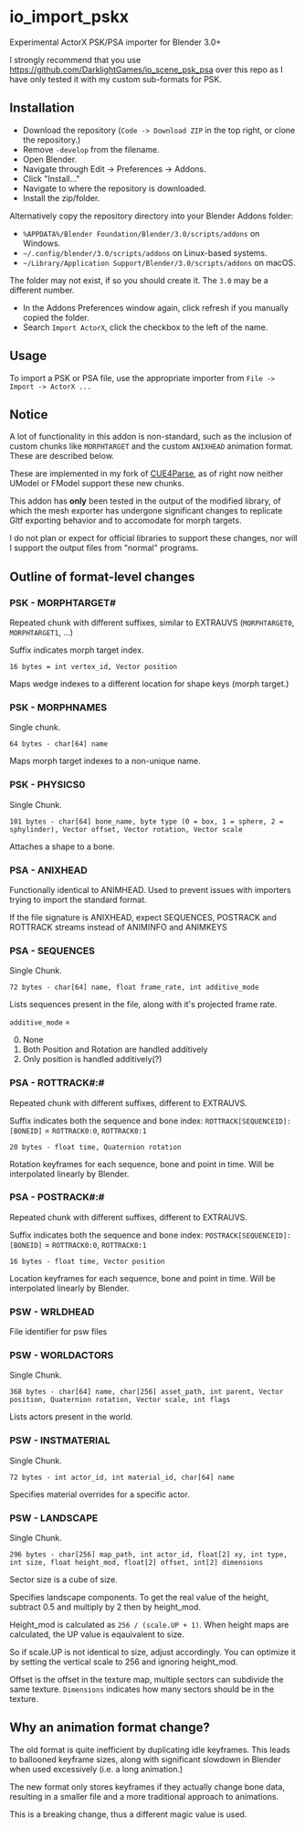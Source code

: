 # io_import_pskx

Experimental ActorX PSK/PSA importer for Blender 3.0+

I strongly recommend that you use https://github.com/DarklightGames/io_scene_psk_psa over this repo as I have only tested it with my custom sub-formats for PSK.

## Installation

- Download the repository (`Code -> Download ZIP` in the top right, or clone the repository.)
- Remove `-develop` from the filename.
- Open Blender.
- Navigate through Edit -> Preferences -> Addons.
- Click "Install..."
- Navigate to where the repository is downloaded.
- Install the zip/folder.

Alternatively copy the repository directory into your Blender Addons folder:

- `%APPDATA%/Blender Foundation/Blender/3.0/scripts/addons` on Windows.
- `~/.config/blender/3.0/scripts/addons` on Linux-based systems.
- `~/Library/Application Support/Blender/3.0/scripts/addons` on macOS.

The folder may not exist, if so you should create it. The `3.0` may be a different number.

- In the Addons Preferences window again, click refresh if you manually copied the folder.
- Search `Import ActorX`, click the checkbox to the left of the name.

## Usage

To import a PSK or PSA file, use the appropriate importer from `File -> Import -> ActorX ...`

## Notice

A lot of functionality in this addon is non-standard, such as the inclusion of custom chunks like `MORPHTARGET` and the
custom `ANIXHEAD` animation format. These are described below.

These are implemented in my fork of [CUE4Parse](https://github.com/yretenai/CUE4Parse), as of right now neither UModel
or FModel support these new chunks.

This addon has **only** been tested in the output of the modified library, of which the mesh exporter has undergone
significant changes to replicate Gltf exporting behavior and to accomodate for morph targets.

I do not plan or expect for official libraries to support these changes, nor will I support the output files from
"normal" programs.

## Outline of format-level changes

### PSK - MORPHTARGET#

Repeated chunk with different suffixes, similar to EXTRAUVS (`MORPHTARGET0`, `MORPHTARGET1`, ...)

Suffix indicates morph target index.

`16 bytes = int vertex_id, Vector position`

Maps wedge indexes to a different location for shape keys (morph target.)

### PSK - MORPHNAMES

Single chunk.

`64 bytes - char[64] name`

Maps morph target indexes to a non-unique name.

### PSK - PHYSICS0

Single Chunk.

`101 bytes - char[64] bone_name, byte type (0 = box, 1 = sphere, 2 = sphylinder), Vector offset, Vector rotation, Vector scale`

Attaches a shape to a bone.

### PSA - ANIXHEAD

Functionally identical to ANIMHEAD. Used to prevent issues with importers trying to import the standard format.

If the file signature is ANIXHEAD, expect SEQUENCES, POSTRACK and ROTTRACK streams instead of ANIMINFO and ANIMKEYS

### PSA - SEQUENCES

Single Chunk.

`72 bytes - char[64] name, float frame_rate, int additive_mode`

Lists sequences present in the file, along with it's projected frame rate.

`additive_mode` =

0. None
1. Both Position and Rotation are handled additively
2. Only position is handled additively(?)

### PSA - ROTTRACK#:#

Repeated chunk with different suffixes, different to EXTRAUVS.

Suffix indicates both the sequence and bone index: `ROTTRACK[SEQUENCEID]:[BONEID]` = `ROTTRACK0:0`, `ROTTRACK0:1`

`20 bytes - float time, Quaternion rotation`

Rotation keyframes for each sequence, bone and point in time. Will be interpolated linearly by Blender.

### PSA - POSTRACK#:#

Repeated chunk with different suffixes, different to EXTRAUVS.

Suffix indicates both the sequence and bone index: `POSTRACK[SEQUENCEID]:[BONEID]` = `ROTTRACK0:0`, `ROTTRACK0:1`

`16 bytes - float time, Vector position`

Location keyframes for each sequence, bone and point in time. Will be interpolated linearly by Blender.

### PSW - WRLDHEAD

File identifier for psw files

### PSW - WORLDACTORS

Single Chunk.

`368 bytes - char[64] name, char[256] asset_path, int parent, Vector position, Quaternion rotation, Vector scale,
int flags`

Lists actors present in the world.

### PSW - INSTMATERIAL

Single Chunk.

`72 bytes - int actor_id, int material_id, char[64] name`

Specifies material overrides for a specific actor.

### PSW - LANDSCAPE

Single Chunk.

`296 bytes - char[256] map_path, int actor_id, float[2] xy, int type, int size, float height_mod, float[2] offset, int[2] dimensions`

Sector size is a cube of size.

Specifies landscape components. To get the real value of the height, subtract 0.5 and multiply by 2 then by height_mod.

Height_mod is calculated as `256 / (scale.UP + 1)`. When height maps are calculated, the UP value is eqauivalent to
size.

So if scale.UP is not identical to size, adjust accordingly. You can optimize it by setting the vertical scale to 256
and ignoring height_mod.

Offset is the offset in the texture map, multiple sectors can subdivide the same texture. `Dimensions` indicates how many
sectors should be in the texture.

## Why an animation format change?

The old format is quite inefficient by duplicating idle keyframes. This leads to ballooned keyframe sizes, along with
significant slowdown in Blender when used excessively (i.e. a long animation.)

The new format only stores keyframes if they actually change bone data, resulting in a smaller file and a more
traditional approach to animations.

This is a breaking change, thus a different magic value is used.

